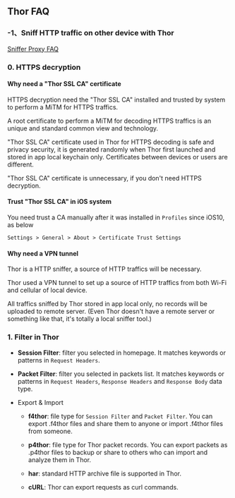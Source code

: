 ## Thor FAQ


### -1、Sniff HTTP traffic on other device with Thor

[Sniffer Proxy FAQ](../proxy-en/doc.md)


### 0. HTTPS decryption

#### Why need a "Thor SSL CA" certificate

HTTPS decryption need the "Thor SSL CA" installed and trusted by system to perform a MiTM for HTTPS traffics.

 A root certificate to perform a MiTM for decoding HTTPS traffics is an unique and standard common view and technology. 


"Thor SSL CA" certificate used in Thor for HTTPS decoding is safe and privacy security, it is generated randomly when Thor first launched and stored in app local keychain only.
Certificates between devices or users are different.

"Thor SSL CA" certificate is unnecessary, if you don't need HTTPS decryption.


#### Trust "Thor SSL CA" in iOS system

You need trust a CA manually after it was installed in `Profiles` since iOS10, as below


`Settings > General > About > Certificate Trust Settings`


#### Why need a VPN tunnel

Thor is a HTTP sniffer, a source of HTTP traffics will be necessary.

Thor used a VPN tunnel to set up a source of HTTP traffics from both Wi-Fi and cellular of local device.

All traffics sniffed by Thor stored in app local only, no records will be uploaded to remote server. (Even Thor doesn't have a remote server or something like that, it's totally a local sniffer tool.) 


### 1. Filter in Thor

* **Session Filter**: filter you selected in homepage. It matches keywords or patterns in `Request Headers`.


* **Packet Filter**: filter you selected in packets list. It matches keywords or patterns in `Request Headers`, `Response Headers` and `Response Body` data type.


* Export & Import
	* **f4thor**: file type for `Session Filter` and `Packet Filter`. You can export .f4thor files and share them to anyone or import .f4thor files from someone.

	* **p4thor**: file type for Thor packet records. You can export packets as .p4thor files to backup or share to others who can import and analyze them in Thor.

	* **har**: standard HTTP archive file is supported in Thor.

	* **cURL**: Thor can export requests as curl commands.


